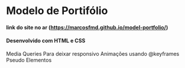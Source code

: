 # Modelo de Portifólio

#### link do site no ar (https://marcosfmd.github.io/model-portfolio/)

#### Desenvolvido com HTML e CSS


 Media Queries Para deixar responsivo
 Animações usando @keyframes
 Pseudo Elementos 
